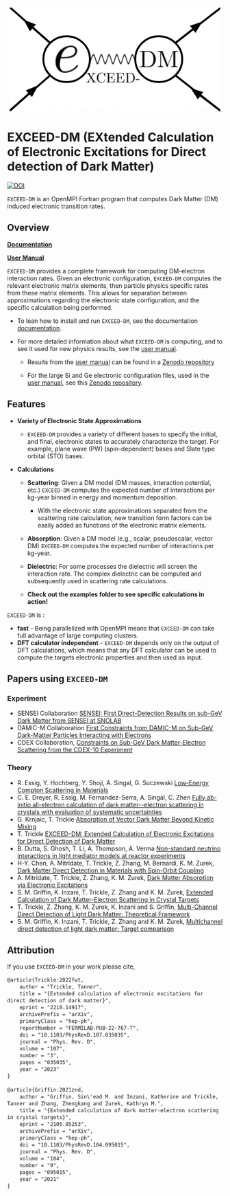 <p align="center">
    <img src="https://github.com/tanner-trickle/EXCEED-DM/blob/develop/docs/media/exdm-prelim-logo.png?raw=true" alt= "EXCEED-DM-logo"/>
</p>

# EXCEED-DM (EXtended Calculation of Electronic Excitations for Direct detection of Dark Matter)

[![DOI](https://zenodo.org/badge/354900532.svg)](https://zenodo.org/badge/latestdoi/354900532)

`EXCEED-DM` is an OpenMPI Fortran program that computes Dark Matter (DM) induced electronic transition rates. 

## Overview

[**Documentation**](https://tanner-trickle.github.io/EXCEED-DM)

[**User Manual**](https://arxiv.org/abs/2210.14917)

`EXCEED-DM` provides a complete framework for computing DM-electron interaction rates. Given an electronic configuration, `EXCEED-DM` computes the relevant electronic matrix elements, then particle physics specific rates from these matrix elements. This allows for separation between approximations regarding the electronic state configuration, and the specific calculation being performed. 

- To lean how to install and run `EXCEED-DM`, see the documentation [documentation](https://tanner-trickle.github.io/EXCEED-DM).

- For more detailed information about what `EXCEED-DM` is computing, and to see it used for new physics results, see the [user manual](https://arxiv.org/abs/2210.14917).

    - Results from the [user manual](https://arxiv.org/abs/2210.14917) can be found in a [Zenodo repository](https://zenodo.org/record/7250090#.Y1gwxLaSnZc) 

    - For the large Si and Ge electronic configuration files, used in the [user manual](https://arxiv.org/abs/2210.14917), see this [Zenodo repository](https://zenodo.org/record/7246141#.Y1cKIbaSnZc).

## Features

- **Variety of Electronic State Approximations**
    - `EXCEED-DM` provides a variety of different bases to specify the initial, and final, electronic states to accurately characterize the target. For example, plane wave (PW) (spin-dependent) bases and Slate type orbital (STO) bases.

- **Calculations**

    - **Scattering**: Given a DM model (DM masses, interaction potential, etc.) `EXCEED-DM` computes the expected number of interactions per kg-year binned in energy and momentum deposition.
        - With the electronic state approximations separated from the scattering rate calculation, new transition form factors can be easily added as functions of the electronic matrix elements.
    - **Absorption**: Given a DM model (e.g., scalar, pseudoscalar, vector DM) `EXCEED-DM` computes the expected number of interactions per kg-year.
    - **Dielectric**: For some processes the dielectric will screen the interaction rate. The complex dielectric can be computed and subsequently used in scattering rate calculations.

    - **Check out the examples folder to see specific calculations in action!**

`EXCEED-DM` is :

- **fast** - Being parallelized with OpenMPI means that `EXCEED-DM` can take full advantage of large computing clusters. 
- **DFT calculator independent** - `EXCEED-DM` depends only on the output of DFT calculations, which means that any DFT calculator can be used to compute the targets electronic properties and then used as input. 

## Papers using `EXCEED-DM`

### Experiment

- SENSEI Collaboration [SENSEI: First Direct-Detection Results on sub-GeV Dark Matter from SENSEI at SNOLAB]
- DAMIC-M Collaboration [First Constraints from DAMIC-M on Sub-GeV Dark-Matter Particles Interacting with Electrons]
- CDEX Collaboration, [Constraints on Sub-GeV Dark Matter-Electron Scattering from the CDEX-10 Experiment]

### Theory

- R. Essig, Y. Hochberg, Y. Shoji, A. Singal, G. Suczewski [Low-Energy Compton Scattering in Materials]
- C. E. Dreyer, R. Essig, M. Fernandez-Serra, A. Singal, C. Zhen [Fully ab-initio all-electron calculation of dark matter--electron scattering in crystals with evaluation of systematic uncertainties] 
- G. Krnjaic, T. Trickle [Absorption of Vector Dark Matter Beyond Kinetic Mixing]
- T. Trickle [EXCEED-DM: Extended Calculation of Electronic Excitations for Direct Detection of Dark Matter]
- B. Dutta, S. Ghosh, T. Li, A. Thompson, A. Verma [Non-standard neutrino interactions in light mediator models at reactor experiments]
- H-Y. Chen, A. Mitridate, T. Trickle, Z. Zhang, M. Bernardi, K. M. Zurek, [Dark Matter Direct Detection in Materials with Spin-Orbit Coupling]
- A. Mitridate, T. Trickle, Z. Zhang, K. M. Zurek, [Dark Matter Absorption via Electronic Excitations]
- S. M. Griffin, K. Inzani, T. Trickle, Z. Zhang and K. M. Zurek, [Extended Calculation of Dark Matter-Electron Scattering in Crystal Targets]
- T. Trickle, Z. Zhang, K. M. Zurek, K. Inzani and S. Griffin, [Multi-Channel Direct Detection of Light Dark Matter: Theoretical Framework]
- S. M. Griffin, K. Inzani, T. Trickle, Z. Zhang and K. M. Zurek, [Multichannel direct detection of light dark matter: Target comparison]

[SENSEI: First Direct-Detection Results on sub-GeV Dark Matter from SENSEI at SNOLAB]: https://arxiv.org/abs/2312.13342
[Fully ab-initio all-electron calculation of dark matter--electron scattering in crystals with evaluation of systematic uncertainties]: https://arxiv.org/abs/2306.14944
[Low-Energy Compton Scattering in Materials]: https://arxiv.org/abs/2310.02316
[First Constraints from DAMIC-M on Sub-GeV Dark-Matter Particles Interacting with Electrons]: https://journals.aps.org/prl/abstract/10.1103/PhysRevLett.130.171003
[Absorption of Vector Dark Matter Beyond Kinetic Mixing]: https://arxiv.org/abs/2303.11344 
[EXCEED-DM: Extended Calculation of Electronic Excitations for Direct Detection of Dark Matter]: https://arxiv.org/abs/2210.14917
[Non-standard neutrino interactions in light mediator models at reactor experiments]: https://arxiv.org/abs/2209.13566 
[Constraints on Sub-GeV Dark Matter-Electron Scattering from the CDEX-10 Experiment]: https://arxiv.org/abs/2206.04128 
[Dark Matter Direct Detection in Materials with Spin-Orbit Coupling]: https://arxiv.org/abs/2202.11716
[Dark Matter Absorption via Electronic Excitations]: https://link.springer.com/article/10.1007/JHEP09(2021)123 
[Extended Calculation of Dark Matter-Electron Scattering in Crystal Targets]: https://journals.aps.org/prd/abstract/10.1103/PhysRevD.104.095015
[Multi-Channel Direct Detection of Light Dark Matter: Theoretical Framework]: https://doi.org/10.1007/JHEP03(2020)036
[Multichannel direct detection of light dark matter: Target comparison]: https://doi.org/10.1103/PhysRevD.101.055004

## Attribution

If you use `EXCEED-DM` in your work please cite,

    @article{Trickle:2022fwt,
        author = "Trickle, Tanner",
        title = "{Extended calculation of electronic excitations for direct detection of dark matter}",
        eprint = "2210.14917",
        archivePrefix = "arXiv",
        primaryClass = "hep-ph",
        reportNumber = "FERMILAB-PUB-22-767-T",
        doi = "10.1103/PhysRevD.107.035035",
        journal = "Phys. Rev. D",
        volume = "107",
        number = "3",
        pages = "035035",
        year = "2023"
    }

    @article{Griffin:2021znd,
        author = "Griffin, Sin\'ead M. and Inzani, Katherine and Trickle, Tanner and Zhang, Zhengkang and Zurek, Kathryn M.",
        title = "{Extended calculation of dark matter-electron scattering in crystal targets}",
        eprint = "2105.05253",
        archivePrefix = "arXiv",
        primaryClass = "hep-ph",
        doi = "10.1103/PhysRevD.104.095015",
        journal = "Phys. Rev. D",
        volume = "104",
        number = "9",
        pages = "095015",
        year = "2021"
    }
